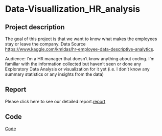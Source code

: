 # Data-Visuallization_HR_analysis

## Project description
The goal of this project is that we want to know what makes the employees stay or leave the company. 
Data Source https://www.kaggle.com/kmldas/hr-employee-data-descriptive-analytics. 

Audience: I’m a HR manager that doesn’t know anything about coding. I’m familiar with the information collected but haven’t seen or done any Exploratory Data Analysis or visualization for it yet (i.e. I don’t know any summary statistics or any insights from the data)

## Report
Please click here to see our detailed report.[report](
https://github.com/hongjungg666/Data-Visuallization_HR_analysis/blob/master/Final%20Presentation.pdf)

## Code
[Code](https://github.com/hongjungg666/Data-Visuallization_HR_analysis/blob/master/Code%20-%20Group%2011.pdf)
